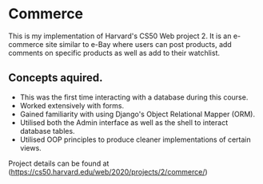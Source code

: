 # Commerce
This is my implementation of Harvard's CS50 Web project 2. It is an e-commerce site similar to e-Bay where users can post products,
add comments on specific products as well as add to their watchlist.

## Concepts aquired.
* This was the first time interacting with a database during this course.
* Worked extensively with forms. 
* Gained familiarity with using Django's Object Relational Mapper (ORM).
* Utilised both the Admin interface as well as the shell to interact database tables.
* Utilised OOP principles to produce cleaner implementations of certain views. 

Project details can be found at (https://cs50.harvard.edu/web/2020/projects/2/commerce/)
